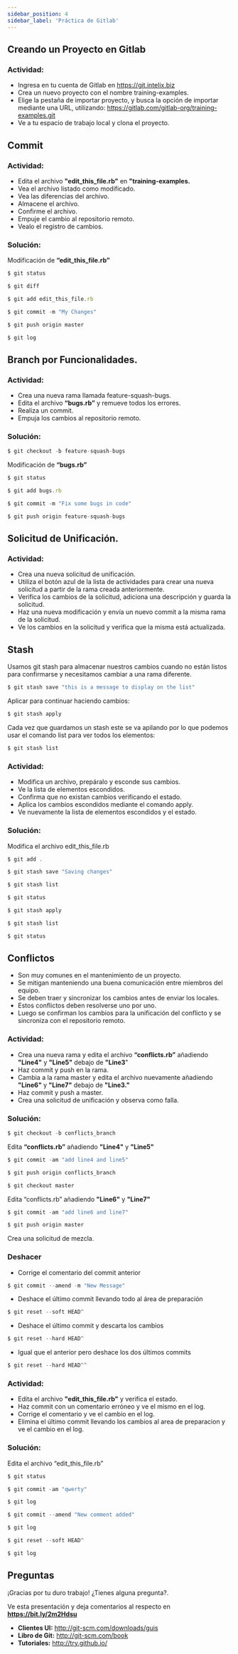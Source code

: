 ```yaml
---
sidebar_position: 4
sidebar_label: 'Práctica de Gitlab'
---
```


## Creando un Proyecto en Gitlab

### Actividad:

- Ingresa en tu cuenta de Gitlab en https://git.intelix.biz 
- Crea un nuevo proyecto con el nombre training-examples.
- Elige la pestaña de importar proyecto, y busca la opción de importar mediante una URL, utilizando: https://gitlab.com/gitlab-org/training-examples.git
- Ve a tu espacio de trabajo local y clona el proyecto.

## Commit

### Actividad:

- Edita el archivo **"edit_this_file.rb"** en **"training-examples.**
- Vea el archivo listado como modificado.
- Vea las diferencias del archivo.
- Almacene el archivo.
- Confirme el archivo.
- Empuje el cambio al repositorio remoto.
- Vealo el registro de cambios.

### Solución:

Modificación de **“edit_this_file.rb”**
```js
$ git status
```
```js
$ git diff
```
```js
$ git add edit_this_file.rb
```
```js
$ git commit -m "My Changes"
```
```js
$ git push origin master
```
```js
$ git log
```
## Branch por Funcionalidades.

### Actividad:

- Crea una nueva rama llamada feature-squash-bugs.
- Edita el archivo **“bugs.rb”** y remueve todos los errores.
- Realiza un commit.
- Empuja los cambios al repositorio remoto.

### Solución:
```js
$ git checkout -b feature-squash-bugs
```
Modificación de **“bugs.rb”**
```js
$ git status
```
```js
$ git add bugs.rb
```
```js
$ git commit -m "Fix some bugs in code"
```
```js
$ git push origin feature-squash-bugs
```

## Solicitud de Unificación.

### Actividad:
- Crea una nueva solicitud de unificación.
- Utiliza el botón azul de la lista de actividades para crear una nueva solicitud a partir de la rama creada anteriormente.
- Verifica los cambios de la solicitud, adiciona una descripción y guarda la solicitud.
- Haz una nueva modificación y envía un nuevo commit a la misma rama de la solicitud.
- Ve los cambios en la solicitud y verifica que la misma está actualizada.

## Stash 

Usamos git stash para almacenar nuestros cambios cuando no están listos para confirmarse y necesitamos cambiar a una rama diferente.
```js
$ git stash save "this is a message to display on the list"
```
Aplicar para continuar haciendo cambios:
```js
$ git stash apply
```
Cada vez que guardamos un stash este se va apilando por lo que podemos usar el comando list para ver todos los elementos:
```js
$ git stash list
```
### Actividad:
- Modifica un archivo, prepáralo y esconde sus cambios.
- Ve la lista de elementos escondidos.
- Confirma que no existan cambios verificando el estado.
- Aplica los cambios escondidos mediante el comando apply.
- Ve nuevamente la lista de elementos escondidos y el estado.

### Solución:
Modifica el archivo edit_this_file.rb
```js
$ git add .
```
```js
$ git stash save "Saving changes"
```
```js
$ git stash list
```
```js
$ git status
```
```js
$ git stash apply
```
```js
$ git stash list
```
```js
$ git status
```

## Conflictos

- Son muy comunes en el mantenimiento de un proyecto.
- Se mitigan manteniendo una buena comunicación entre miembros del equipo.
- Se deben traer y sincronizar los cambios antes de enviar los locales.
- Estos conflictos deben resolverse uno por uno.
- Luego se confirman los cambios para la unificación del conflicto y se sincroniza con el repositorio remoto.

### Actividad:
- Crea una nueva rama y edita el archivo **“conflicts.rb”** añadiendo **"Line4"** y **"Line5"** debajo de **"Line3**"
- Haz commit y push en la rama.
- Cambia a la rama master y edita el archivo nuevamente añadiendo **"Line6"** y **"Line7"** debajo de **"Line3."**
- Haz commit y push a master.
- Crea una solicitud de unificación y observa como falla.

### Solución:
```js
$ git checkout -b conflicts_branch
```
Edita **“conflicts.rb”** añadiendo **"Line4"** y **"Line5"**
```js
$ git commit -am "add line4 and line5"
```
```js
$ git push origin conflicts_branch
```
```js
$ git checkout master
```
Edita “conflicts.rb” añadiendo **"Line6"** y **"Line7"**
```js
$ git commit -am "add line6 and line7"
```
```js
$ git push origin master
```
Crea una solicitud de mezcla.

### Deshacer

- Corrige el comentario del commit anterior
```js
$ git commit --amend -m "New Message"
```
- Deshace el último commit llevando todo al área de preparación
```js
$ git reset --soft HEAD^
```
- Deshace el último commit y descarta los cambios
```js
$ git reset --hard HEAD^
```
- Igual que el anterior pero deshace los dos últimos commits
```js
$ git reset --hard HEAD^^
```

### Actividad:
- Edita el archivo **"edit_this_file.rb"** y verifica el estado.
- Haz commit con un comentario erróneo y ve el mismo en el log.
- Corrige el comentario y ve el cambio en el log.
- Elimina el último commit llevando los cambios al area de preparacion y ve el cambio en el log.

### Solución:
Edita el archivo “edit_this_file.rb”
```js
$ git status
```
```js
$ git commit -am "qwerty"
```
```js
$ git log
```
```js
$ git commit --amend "New comment added"
```
```js
$ git log
```
```js
$ git reset --soft HEAD^
```
```js
$ git log
```
## Preguntas
¡Gracias por tu duro trabajo! ¿Tienes alguna pregunta?. 

Ve esta presentación y deja comentarios al respecto en **https://bit.ly/2m2Hdsu**
- **Clientes UI:** http://git-scm.com/downloads/guis 
- **Libro de Git:** http://git-scm.com/book
- **Tutoriales:** http://try.github.io/